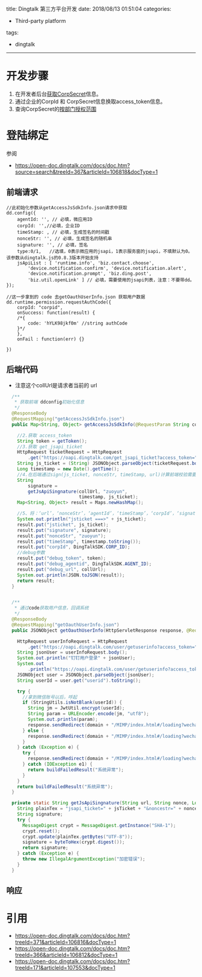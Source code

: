 title: Dingtalk 第三方平台开发
date: 2018/08/13 01:51:04
categories:

- Third-party platform

tags:

-  dingtalk

------

# 开发步骤

1. 在开发者后台[获取CorpSecret](https://open-doc.dingtalk.com/docs/doc.htm?spm=a219a.7629140.0.0.mvsqM1&treeId=371&articleId=106926&docType=1)信息。
2. 通过企业的CorpId 和 CorpSecret信息换取access_token信息。
3. 查询CorpSecret的[按部门授权范围](https://open-doc.dingtalk.com/docs/doc.htm?spm=a219a.7629140.0.0.tuFqD6&treeId=371&articleId=106091&docType=1)

# 登陆绑定

参阅

* https://open-doc.dingtalk.com/docs/doc.htm?source=search&treeId=367&articleId=106818&docType=1

## 前端请求

```
//此初始化参数从getAccessJsSdkInfo.json请求中获取
dd.config({
    agentId: '', // 必填，微应用ID
    corpId: '',//必填，企业ID
    timeStamp: , // 必填，生成签名的时间戳
    nonceStr: '', // 必填，生成签名的随机串
    signature: '', // 必填，签名
    type:0/1,   //选填，0表示微应用的jsapi，1表示服务窗的jsapi，不填默认为0。该参数从dingtalk.js的0.8.3版本开始支持
    jsApiList : [ 'runtime.info', 'biz.contact.choose',
        'device.notification.confirm', 'device.notification.alert',
        'device.notification.prompt', 'biz.ding.post',
        'biz.util.openLink' ] // 必填，需要使用的jsapi列表，注意：不要带dd。
});

//这一步拿到的 code 去getOauthUserInfo.json 获取用户数据
dd.runtime.permission.requestAuthCode({
    corpId: "corpid",
    onSuccess: function(result) {
    /*{
        code: 'hYLK98jkf0m' //string authCode
    }*/
    },
    onFail : function(err) {}
 
})

```



## 后端代码

* 注意这个collUrl是请求者当前的 url

```java
  /**
   * 获取前端 ddconfig初始化信息
   */
  @ResponseBody
  @RequestMapping("getAccessJsSdkInfo.json")
  public Map<String, Object> getAccessJsSdkInfo(@RequestParam String collUrl) throws Exception {

    //2.获取 access_token
    String token = getToken();
    //3.获取 get_jsapi_ticket
    HttpRequest ticketRequest = HttpRequest
        .get("https://oapi.dingtalk.com/get_jsapi_ticket?access_token=" + token);
    String js_ticket = (String) JSONObject.parseObject(ticketRequest.body()).get("ticket");
    Long timestamp = new Date().getTime();
    //4.在后端通过sign(js_ticket, nonceStr, timeStamp, url)计算前端校验需要使用的签名信息。
    String
        signature =
        getJsApiSingnature(collUrl, "zuoyun",
                           timestamp, js_ticket);
    Map<String, Object> result = Maps.newHashMap();

    //5、将：‘url’，‘nonceStr’，‘agentId’，‘timeStamp’，‘corpId’，‘signature’传递到前端页面。
    System.out.println("jsticket ===>" + js_ticket);
    result.put("jsticket", js_ticket);
    result.put("signature", signature);
    result.put("nonceStr", "zuoyun");
    result.put("timeStamp", timestamp.toString());
    result.put("corpId", DingTalkSDK.CORP_ID);
    //debug参数
    result.put("debug_token", token);
    result.put("debug_agentid", DingTalkSDK.AGENT_ID);
    result.put("debug_url", collUrl);
    System.out.println(JSON.toJSON(result));
    return result;
  }


  /**
   * 通过code获取用户信息，回调系统
   */
  @ResponseBody
  @RequestMapping("getOauthUserInfo.json")
  public JSONObject getOauthUserInfo(HttpServletResponse response, @RequestParam String code) {

    HttpRequest userInfoRequest = HttpRequest
        .get("https://oapi.dingtalk.com/user/getuserinfo?access_token=" + getToken() + "&code=" + code);
    String jsonUser = userInfoRequest.body();
    System.out.println("钉钉用户登录" + jsonUser);
    System.out
        .println("https://oapi.dingtalk.com/user/getuserinfo?access_token=" + getToken() + "&code=" + code);
    JSONObject user = JSONObject.parseObject(jsonUser);
    String userId = user.get("userid").toString();

    try {
      //拿到微信账号以后，呼起
      if (StringUtils.isNotBlank(userId)) {
        String jm = JwtUtil.encrypt(userId);
        String param = URLEncoder.encode(jm, "utf8");
        System.out.println(param);
        response.sendRedirect(domain + "/MIMP/index.html#/loading?wechat=" + param);
      } else {
        response.sendRedirect(domain + "/MIMP/index.html#/loading?wechat=error");
      }
    } catch (Exception e) {
      try {
        response.sendRedirect(domain + "/MIMP/index.html#/loading?wechat=error");
      } catch (IOException e1) {
        return buildFailedResult("系统异常");
      }
    }
    return buildFailedResult("系统异常");
  }

  private static String getJsApiSingnature(String url, String nonce, Long timeStamp, String jsTicket) {
    String plainTex = "jsapi_ticket=" + jsTicket + "&noncestr=" + nonce + "&timestamp=" + timeStamp + "&url=" + url;
    String signature;
    try {
      MessageDigest crypt = MessageDigest.getInstance("SHA-1");
      crypt.reset();
      crypt.update(plainTex.getBytes("UTF-8"));
      signature = byteToHex(crypt.digest());
      return signature;
    } catch (Exception e) {
      throw new IllegalArgumentException("加密错误");
    }
  }
```



## 响应

# 引用

* https://open-doc.dingtalk.com/docs/doc.htm?treeId=371&articleId=106816&docType=1
* https://open-doc.dingtalk.com/docs/doc.htm?treeId=366&articleId=106812&docType=1
* https://open-doc.dingtalk.com/docs/doc.htm?treeId=171&articleId=107553&docType=1